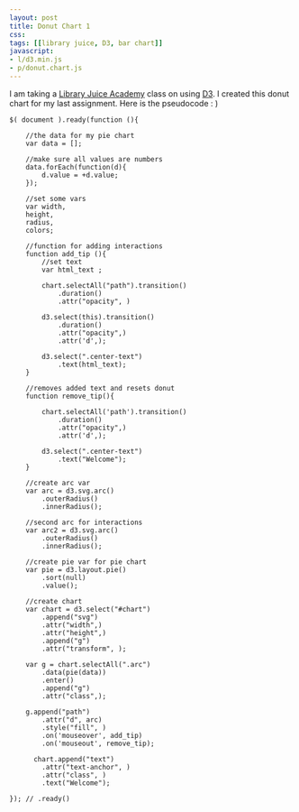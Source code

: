 ```yaml
---
layout: post
title: Donut Chart 1
css:
tags: [[library juice, D3, bar chart]]
javascript:
- l/d3.min.js
- p/donut.chart.js
---
```

<style>
	.center-text {
      font-size: 50px;
  }
</style>

<div id="chart"></div>

I am taking a [Library Juice Academy](http://libraryjuiceacademy.com/) class on using [D3](http://d3js.org/). I created this donut chart for my last assignment. Here is the pseudocode : ) 

```
$( document ).ready(function (){ 
	
	//the data for my pie chart 
	var data = [];

	//make sure all values are numbers
	data.forEach(function(d){ 
		d.value = +d.value; 
	});

	//set some vars
	var width, 
	height, 
	radius,
	colors;

	//function for adding interactions 
	function add_tip (){
		//set text
		var html_text ;

		chart.selectAll("path").transition()
			.duration()
			.attr("opacity", ) 

		d3.select(this).transition()
			.duration()
			.attr("opacity",)
			.attr('d',);

		d3.select(".center-text")
			.text(html_text);
	}

	//removes added text and resets donut
	function remove_tip(){

		chart.selectAll('path').transition()
			.duration()
			.attr("opacity",)
			.attr('d',);

		d3.select(".center-text")
			.text("Welcome");
	}

	//create arc var
	var arc = d3.svg.arc()
		.outerRadius()
		.innerRadius();

	//second arc for interactions 
	var arc2 = d3.svg.arc()
		.outerRadius()
		.innerRadius();			

	//create pie var for pie chart
	var pie = d3.layout.pie()
		.sort(null)
		.value();			

	//create chart
	var chart = d3.select("#chart")
		.append("svg")
		.attr("width",)
		.attr("height",)
		.append("g")
		.attr("transform", );

	var g = chart.selectAll(".arc")
		.data(pie(data))
		.enter()
		.append("g")
		.attr("class",);

	g.append("path")
		.attr("d", arc)
		.style("fill", )
		.on('mouseover', add_tip)
      	.on('mouseout', remove_tip);

      chart.append("text")
		.attr("text-anchor", )
		.attr("class", )
		.text("Welcome");

}); // .ready() 
```